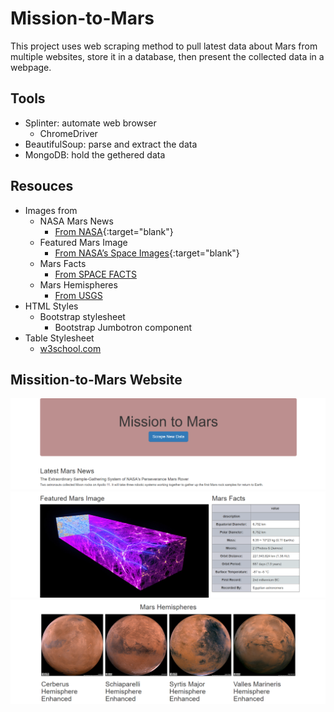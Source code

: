 # Mission-to-Mars

This project uses web scraping method to pull latest data about Mars from multiple websites, store it in a database, then present the collected data in a webpage.

## Tools

 - Splinter: automate web browser
   - ChromeDriver 
 - BeautifulSoup: parse and extract the data
 - MongoDB: hold the gethered data
 
## Resouces

 - Images from
   - NASA Mars News 
     - [From NASA](https://mars.nasa.gov/news/?page=0&per_page=40&order=publish_date+desc%2Ccreated_at+desc&search=&category=19%2C165%2C184%2C204&blank_scope=Latest){:target="blank"}
   - Featured Mars Image  
     - [From NASA’s Space Images](https://www.jpl.nasa.gov/spaceimages/?search=&category=Mars){:target="blank"}
   - Mars Facts
     - [From SPACE FACTS](https://space-facts.com/mars/)
   - Mars Hemispheres
     - [From USGS](https://astrogeology.usgs.gov/search/results?q=hemisphere+enhanced&k1=target&v1=Mars)
 - HTML Styles
   - Bootstrap stylesheet
     - Bootstrap Jumbotron component
 - Table Stylesheet
   - [w3school.com](https://www.w3schools.com/html/tryit.asp?filename=tryhtml_table_intro)
 
## Missition-to-Mars Website

   <p align="center">
   <img src="https://github.com/karenmxm/Mission-to-Mars/blob/master/Screenshot_1.png">
   <img src="https://github.com/karenmxm/Mission-to-Mars/blob/master/Screenshot_2.png">
   <img src="https://github.com/karenmxm/Mission-to-Mars/blob/master/Screenshot_3.png">
   </p>
